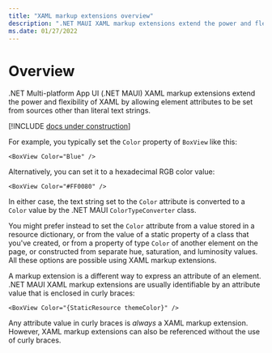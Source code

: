 ```yaml
---
title: "XAML markup extensions overview"
description: ".NET MAUI XAML markup extensions extend the power and flexibility of XAML by allowing element attributes to be set from sources other than literal text strings."
ms.date: 01/27/2022
---
```


# Overview

.NET Multi-platform App UI (.NET MAUI) XAML markup extensions extend the power and flexibility of XAML by allowing element attributes to be set from sources other than literal text strings.

[!INCLUDE [docs under construction](~/includes/preview-note.md)]

For example, you typically set the `Color` property of `BoxView` like this:

```xaml
<BoxView Color="Blue" />
```

Alternatively, you can set it to a hexadecimal RGB color value:

```xaml
<BoxView Color="#FF0080" />
```

In either case, the text string set to the `Color` attribute is converted to a `Color` value by the .NET MAUI `ColorTypeConverter` class.

You might prefer instead to set the `Color` attribute from a value stored in a resource dictionary, or from the value of a static property of a class that you've created, or from a property of type `Color` of another element on the page, or constructed from separate hue, saturation, and luminosity values. All these options are possible using XAML markup extensions.

A markup extension is a different way to express an attribute of an element. .NET MAUI XAML markup extensions are usually identifiable by an attribute value that is enclosed in curly braces:

```xaml
<BoxView Color="{StaticResource themeColor}" />
```

Any attribute value in curly braces is *always* a XAML markup extension. However, XAML markup extensions can also be referenced without the use of curly braces.
